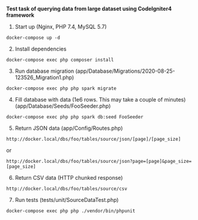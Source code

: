 **Test task of querying data from large dataset using CodeIgniter4 framework**

1) Start up
(Nginx, PHP 7.4, MySQL 5.7)

```docker-compose up -d```

2) Install dependencies

```docker-compose exec php composer install```

3) Run database migration
(app/Database/Migrations/2020-08-25-123526_Migration1.php)

```docker-compose exec php php spark migrate```

4) Fill database with data (1e6 rows. This may take a couple of minutes)
(app/Database/Seeds/FooSeeder.php)

```docker-compose exec php php spark db:seed FooSeeder```

5) Return JSON data
(app/Config/Routes.php)

```http://docker.local/dbs/foo/tables/source/json/[page]/[page_size]```

or

```http://docker.local/dbs/foo/tables/source/json?page=[page]&page_size=[page_size]```

6) Return CSV data (HTTP chunked response)

```http://docker.local/dbs/foo/tables/source/csv```

7) Run tests
(tests/unit/SourceDataTest.php)

```docker-compose exec php php ./vendor/bin/phpunit```